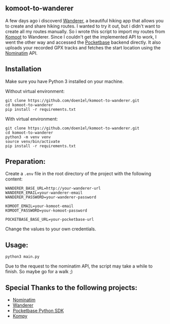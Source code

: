 ## komoot-to-wanderer

A few days ago i discoverd [Wanderer](https://github.com/Flomp/wanderer), a beautiful hiking app that allows you to create and share hiking routes. I wanted to try it out, but i didn't want to create all my routes manually. So i wrote this script to import my routes from [Komoot](https://www.komoot.com/) to Wanderer. Since I couldn't get the implemented API to work, I went the other way and accessed the [Pocketbase](https://github.com/pocketbase/pocketbase) backend directly. It also uploads your recorded GPX tracks and fetches the start location using the [Nominatim](https://github.com/osm-search/Nominatim) API.

## Installation

Make sure you have Python 3 installed on your machine.

Without virtual environment:

```
git clone https://github.com/doen1el/komoot-to-wanderer.git
cd komoot-to-wanderer
pip install -r requirements.txt
```

With virtual environment:

```
git clone https://github.com/doen1el/komoot-to-wanderer.git
cd komoot-to-wanderer
python3 -m venv venv
source venv/bin/activate
pip install -r requirements.txt
```

## Preparation:

Create a `.env` file in the root directory of the project with the following content:

```
WANDERER_BASE_URL=http://your-wanderer-url
WANDERER_EMAIL=your-wanderer-email
WANDERER_PASSWORD=your-wanderer-password

KOMOOT_EMAIL=your-komoot-email
KOMOOT_PASSWORD=your-komoot-password

POCKETBASE_BASE_URL=your-pocketbase-url
```

Change the values to your own credentials.

## Usage:

```
python3 main.py
```

Due to the request to the nominatim API, the script may take a while to finish. So maybe go for a walk ;)

## Special Thanks to the following projects:

- [Nominatim](https://github.com/osm-search/Nominatim)
- [Wanderer](https://github.com/Flomp/wanderer)
- [Pocketbase Python SDK](https://github.com/vaphes/pocketbase)
- [Kompy](https://github.com/Tsadoq/kompy)
